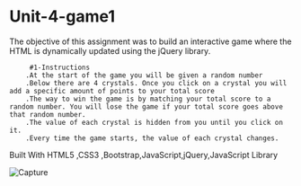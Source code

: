# Unit-4-game1
The objective of this assignment was to build an interactive game where the HTML is dynamically updated using the jQuery library.

         #1-Instructions
        .At the start of the game you will be given a random number
        .Below there are 4 crystals. Once you click on a crystal you will add a specific amount of points to your total score
        .The way to win the game is by matching your total score to a random number. You will lose the game if your total score goes above          that random number.
        .The value of each crystal is hidden from you until you click on it.
        .Every time the game starts, the value of each crystal changes.


Built With
HTML5 ,CSS3 ,Bootstrap,JavaScript,jQuery,JavaScript Library

![Capture](https://user-images.githubusercontent.com/39536292/56620240-4b3a8f80-65f6-11e9-9752-c9a55bb249c2.GIF)
